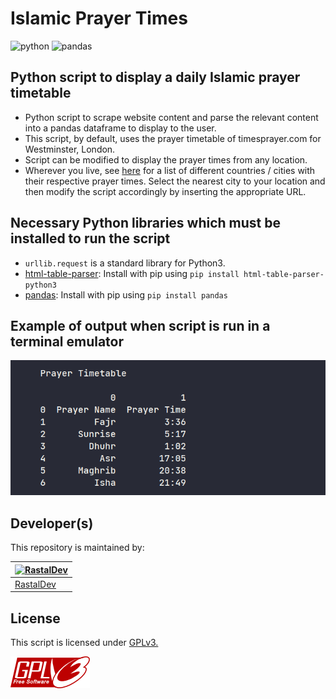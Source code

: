 # Islamic Prayer Times

![python](https://img.shields.io/badge/Python-FFD43B?style=for-the-badge&logo=python&logoColor=blue) ![pandas](https://img.shields.io/badge/Pandas-2C2D72?style=for-the-badge&logo=pandas&logoColor=white)

## Python script to display a daily Islamic prayer timetable

- Python script to scrape website content and parse the relevant content into a pandas dataframe to display to the user.
- This script, by default, uses the prayer timetable of timesprayer.com for Westminster, London.
- Script can be modified to display the prayer times from any location.
- Wherever you live, see [here](https://timesprayer.com/en/) for a list of different countries / cities with their respective prayer times. Select the nearest city to your location and then modify the script accordingly by inserting the appropriate URL.

## Necessary Python libraries which must be installed to run the script

- `urllib.request` is a standard library for Python3.
- [html-table-parser](https://pypi.org/project/html-table-parser-python3/): Install with pip using `pip install html-table-parser-python3`
- [pandas](https://pypi.org/project/pandas/): Install with pip using `pip install pandas`

## Example of output when script is run in a terminal emulator

![screenshot](./example.png)

## Developer(s)

This repository is maintained by:

| [![RastalDev](https://github.com/rastaldev.png?size=100)](https://github.com/rastaldev) |
| --------------------------------------------------------------------------------------- |
| [RastalDev](https://github.com/rastaldev)                                               |

## License

This script is licensed under [GPLv3.](https://github.com/RastalDev/prayer_times/blob/master/LICENSE)

![gplv3.png](./gplv3.png)
